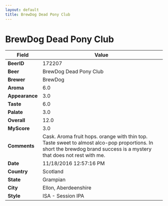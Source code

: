 ```yaml
---
layout: default
title: BrewDog Dead Pony Club
---
```


# BrewDog Dead Pony Club

| Field         | Value     |
|---------------|-----------|
| **BeerID** | 172207 |
| **Beer** | BrewDog Dead Pony Club |
| **Brewer** | BrewDog |
| **Aroma** | 6.0 |
| **Appearance** | 3.0 |
| **Taste** | 6.0 |
| **Palate** | 3.0 |
| **Overall** | 12.0 |
| **MyScore** | 3.0 |
| **Comments** | Cask. Aroma fruit hops. orange with thin top. Taste sweet to almost alco-pop proportions. In short the brewdog brand success is a mystery that does not rest with me. |
| **Date** | 11/18/2016 12:57:16 PM |
| **Country** | Scotland |
| **State** | Grampian |
| **City** | Ellon, Aberdeenshire |
| **Style** | ISA - Session IPA |
